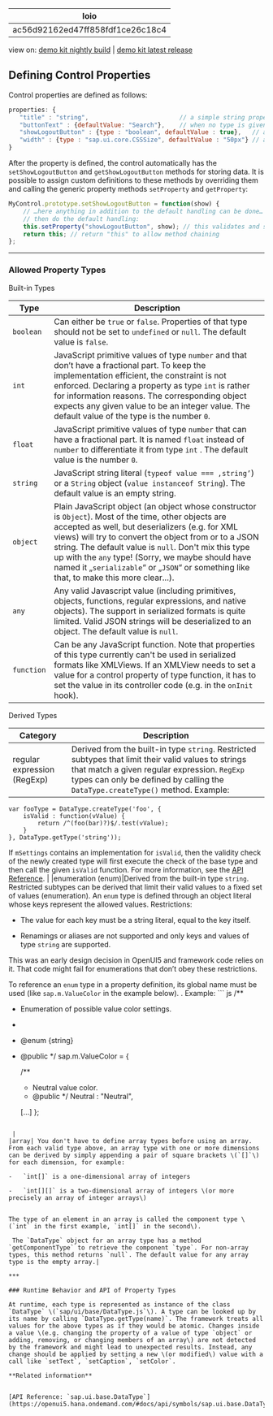 <!-- loioac56d92162ed47ff858fdf1ce26c18c4 -->

| loio |
| -----|
| ac56d92162ed47ff858fdf1ce26c18c4 |

<div id="loio">

view on: [demo kit nightly build](https://openui5nightly.hana.ondemand.com/#/topic/ac56d92162ed47ff858fdf1ce26c18c4) | [demo kit latest release](https://openui5.hana.ondemand.com/#/topic/ac56d92162ed47ff858fdf1ce26c18c4)</div>

## Defining Control Properties

Control properties are defined as follows:

``` js
properties: {
   "title" : "string",                         // a simple string property, default value is undefined
   "buttonText" : {defaultValue: "Search"},    // when no type is given, the type is string
   "showLogoutButton" : {type : "boolean", defaultValue : true},   // a boolean property where a default value is given
   "width" : {type : "sap.ui.core.CSSSize", defaultValue : "50px"} // a CSS size property where a default value is given
}
```

After the property is defined, the control automatically has the `setShowLogoutButton` and `getShowLogoutButton` methods for storing data. It is possible to assign custom definitions to these methods by overriding them and calling the generic property methods `setProperty` and `getProperty`:

``` js
MyControl.prototype.setShowLogoutButton = function(show) {
	// …here anything in addition to the default handling can be done…
	// then do the default handling:
	this.setProperty("showLogoutButton", show); // this validates and stores the new value
	return this; // return "this" to allow method chaining
};

```

***

### Allowed Property Types

Built-in Types<a name="loioac56d92162ed47ff858fdf1ce26c18c4__table_gkp_kb2_2y"/>

|Type|Description|
|----|-----------|
| `boolean` |Can either be `true` or `false`. Properties of that type should not be set to `undefined` or `null`. The default value is `false`.|
| `int` |JavaScript primitive values of type `number` and that don’t have a fractional part. To keep the implementation efficient, the constraint is not enforced. Declaring a property as type `int` is rather for information reasons. The corresponding object expects any given value to be an integer value. The default value of the type is the number `0`.|
| `float` |JavaScript primitive values of type `number` that can have a fractional part. It is named `float` instead of `number` to differentiate it from type `int` . The default value is the number `0`.|
| `string` |JavaScript string literal \(`typeof value === ‚string’`\) or a `String` object \(`value instanceof String`\). The default value is an empty string.|
| `object` |Plain JavaScript object \(an object whose constructor is `Object`\). Most of the time, other objects are accepted as well, but deserializers \(e.g. for XML views\) will try to convert the object from or to a JSON string. The default value is `null`. Don't mix this type up with the `any` type! \(Sorry, we maybe should have named it „`serializable`“ or „`JSON`“ or something like that, to make this more clear...\).|
| `any` |Any valid Javascript value \(including primitives, objects, functions, regular expressions, and native objects\). The support in serialized formats is quite limited. Valid JSON strings will be deserialized to an object. The default value is `null`.|
| `function` |Can be any JavaScript function. Note that properties of this type currently can't be used in serialized formats like XMLViews. If an XMLView needs to set a value for a control property of type function, it has to set the value in its controller code \(e.g. in the `onInit` hook\).|

Derived Types<a name="loioac56d92162ed47ff858fdf1ce26c18c4__table_lbg_fc2_2y"/>

|Category|Description|
|--------|-----------|
|regular expression \(RegExp\)|Derived from the built-in type `string`. Restricted subtypes that limit their valid values to strings that match a given regular expression. `RegExp` types can only be defined by calling the `DataType.createType()` method. Example:

```
var fooType = DataType.createType('foo', {
    isValid : function(vValue) {
        return /^(foo(bar)?)$/.test(vValue);
    }
}, DataType.getType('string'));

```

 If `mSettings` contains an implementation for `isValid`, then the validity check of the newly created type will first execute the check of the base type and then call the given `isValid` function. For more information, see the [API Reference](https://openui5.hana.ondemand.com/#docs/api/symbols/sap.ui.base.DataType.html). |
|enumeration \(enum\)|Derived from the built-in type `string`. Restricted subtypes can be derived that limit their valid values to a fixed set of values \(enumeration\). An `enum` type is defined through an object literal whose keys represent the allowed values. Restrictions:

-   The value for each key must be a string literal, equal to the key itself.

-   Renamings or aliases are not supported and only keys and values of type `string` are supported.


This was an early design decision in OpenUI5 and framework code relies on it. That code might fail for enumerations that don’t obey these restrictions.

 To reference an `enum` type in a property definition, its global name must be used \(like `sap.m.ValueColor` in the example below\). . Example: ``` js
/**
* Enumeration of possible value color settings.
*
* @enum {string}
* @public
*/
sap.m.ValueColor = {

	/**
	* Neutral value color.
	* @public
	*/
	Neutral : "Neutral",

	[…]
};

```

 |
|array| You don't have to define array types before using an array. From each valid type above, an array type with one or more dimensions can be derived by simply appending a pair of square brackets \(`[]`\) for each dimension, for example:

-   `int[]` is a one-dimensional array of integers

-   `int[][]` is a two-dimensional array of integers \(or more precisely an array of integer arrays\)


The type of an element in an array is called the component type \(`int` in the first example, `int[]` in the second\).

 The `DataType` object for an array type has a method `getComponentType` to retrieve the component `type`. For non-array types, this method returns `null`. The default value for any array type is the empty array.|

***

### Runtime Behavior and API of Property Types

At runtime, each type is represented as instance of the class `DataType` \(`sap/ui/base/DataType.js`\). A type can be looked up by its name by calling `DataType.getType(name)`. The framework treats all values for the above types as if they would be atomic. Changes inside a value \(e.g. changing the property of a value of type `object` or adding, removing, or changing members of an array\) are not detected by the framework and might lead to unexpected results. Instead, any change should be applied by setting a new \(or modified\) value with a call like `setText`, `setCaption`, `setColor`.

**Related information**  


[API Reference: `sap.ui.base.DataType`](https://openui5.hana.ondemand.com/#docs/api/symbols/sap.ui.base.DataType.html)

